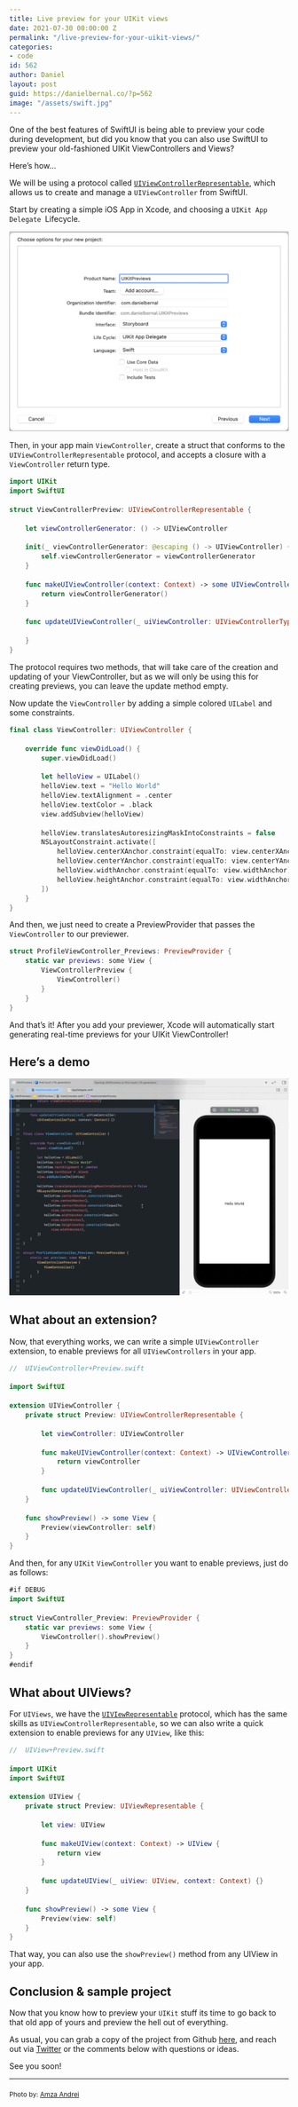 ```yaml
---
title: Live preview for your UIKit views
date: 2021-07-30 00:00:00 Z
permalink: "/live-preview-for-your-uikit-views/"
categories:
- code
id: 562
author: Daniel
layout: post
guid: https://danielbernal.co/?p=562
image: "/assets/swift.jpg"
---
```


One of the best features of SwiftUI is being able to preview your code during development, but did you know that you can also use SwiftUI to preview your old-fashioned UIKit ViewControllers and Views?

Here’s how…

We will be using a protocol called [`UIViewControllerRepresentable`](https://developer.apple.com/documentation/swiftui/uiviewcontrollerrepresentable), which allows us to create and manage a `UIViewController` from SwiftUI.

Start by creating a simple iOS App in Xcode, and choosing a `UIKit App Delegate `Lifecycle.

![](/assets/screenshot1.png)

Then, in your app main `ViewController`, create a struct that conforms to the `UIViewControllerRepresentable` protocol, and accepts a closure with a `ViewController` return type.

```swift
import UIKit
import SwiftUI

struct ViewControllerPreview: UIViewControllerRepresentable {
    
    let viewControllerGenerator: () -> UIViewController

    init(_ viewControllerGenerator: @escaping () -> UIViewController) {
        self.viewControllerGenerator = viewControllerGenerator
    }

    func makeUIViewController(context: Context) -> some UIViewController {
        return viewControllerGenerator()
    }

    func updateUIViewController(_ uiViewController: UIViewControllerType, context: Context) {
        
    }
}
```

The protocol requires two methods, that will take care of the creation and updating of your ViewController, but as we will only be using this for creating previews, you can leave the update method empty.

Now update the `ViewController` by adding a simple colored `UILabel` and some constraints.

```swift
final class ViewController: UIViewController {

    override func viewDidLoad() {
        super.viewDidLoad()
        
        let helloView = UILabel()
        helloView.text = "Hello World"
        helloView.textAlignment = .center
        helloView.textColor = .black
        view.addSubview(helloView)

        helloView.translatesAutoresizingMaskIntoConstraints = false
        NSLayoutConstraint.activate([
            helloView.centerXAnchor.constraint(equalTo: view.centerXAnchor),
            helloView.centerYAnchor.constraint(equalTo: view.centerYAnchor),
            helloView.widthAnchor.constraint(equalTo: view.widthAnchor),
            helloView.heightAnchor.constraint(equalTo: view.widthAnchor),
        ])
    }
}
```

And then, we just need to create a PreviewProvider that passes the `ViewController` to our previewer.

```swift
struct ProfileViewController_Previews: PreviewProvider {
    static var previews: some View {
        ViewControllerPreview {
            ViewController()
        }
    }
}
```

And that’s it! After you add your previewer, Xcode will automatically start generating real-time previews for your UIKit ViewController!

## Here’s a demo

![](/assets/demo-preview.gif)

## What about an extension?

Now, that everything works, we can write a simple `UIViewController` extension, to enable previews for all `UIViewControllers` in your app.

```swift
//  UIViewController+Preview.swift

import SwiftUI

extension UIViewController {
    private struct Preview: UIViewControllerRepresentable {

        let viewController: UIViewController
        
        func makeUIViewController(context: Context) -> UIViewController {
            return viewController
        }
        
        func updateUIViewController(_ uiViewController: UIViewController, context: Context) {}
    }
    
    func showPreview() -> some View {
        Preview(viewController: self)
    }
}
```

And then, for any `UIKit` `ViewController` you want to enable previews, just do as follows:

```swift
#if DEBUG
import SwiftUI

struct ViewController_Preview: PreviewProvider {
    static var previews: some View {
        ViewController().showPreview()
    }
}
#endif
```

## What about UIViews?

For `UIViews`, we have the [`UIVIewRepresentable`](https://developer.apple.com/documentation/swiftui/uiviewrepresentable) protocol, which has the same skills as `UIViewControllerRepresentable`, so we can also write a quick extension to enable previews for any `UIView`, like this:

```swift
//  UIView+Preview.swift

import UIKit
import SwiftUI

extension UIView {
    private struct Preview: UIViewRepresentable {

        let view: UIView
        
        func makeUIView(context: Context) -> UIView {
            return view
        }
        
        func updateUIView(_ uiView: UIView, context: Context) {}
    }
    
    func showPreview() -> some View {
        Preview(view: self)
    }
}
```

That way, you can also use the `showPreview()` method from any UIView in your app.

## Conclusion &amp; sample project

Now that you know how to preview your `UIKit` stuff its time to go back to that old app of yours and preview the hell out of everything.

As usual, you can grab a copy of the project from Github [here](https://github.com/afterxleep/UIKitPreviews), and reach out via [Twitter](https://twitter.com/afterxleep) or the comments below with questions or ideas.

See you soon!

- - - - - -

<sub>Photo by: [Amza Andrei](https://unsplash.com/@andreiamza2000)</sub>
